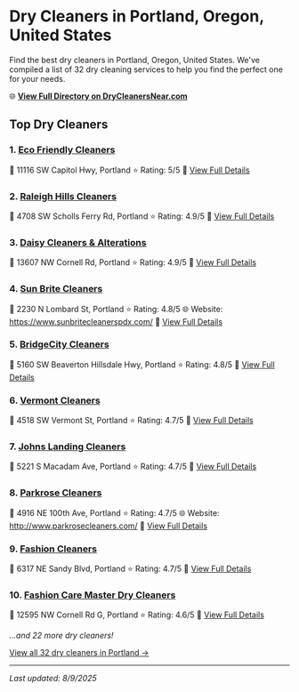 # Dry Cleaners in Portland, Oregon, United States

Find the best dry cleaners in Portland, Oregon, United States. We've compiled a list of 32 dry cleaning services to help you find the perfect one for your needs.

🌐 **[View Full Directory on DryCleanersNear.com](https://drycleanersnear.com/city/US/Oregon/Portland)**

## Top Dry Cleaners

### 1. [Eco Friendly Cleaners](https://drycleanersnear.com/dryCleaner/68955a5c82a21f618f14c1ff/eco-friendly-cleaners)
📍 11116 SW Capitol Hwy, Portland
⭐ Rating: 5/5
🔗 [View Full Details](https://drycleanersnear.com/dryCleaner/68955a5c82a21f618f14c1ff/eco-friendly-cleaners)

### 2. [Raleigh Hills Cleaners](https://drycleanersnear.com/dryCleaner/68955a3782a21f618f14bf9e/raleigh-hills-cleaners)
📍 4708 SW Scholls Ferry Rd, Portland
⭐ Rating: 4.9/5
🔗 [View Full Details](https://drycleanersnear.com/dryCleaner/68955a3782a21f618f14bf9e/raleigh-hills-cleaners)

### 3. [Daisy Cleaners & Alterations](https://drycleanersnear.com/dryCleaner/68955a3982a21f618f14bfdd/daisy-cleaners-alterations)
📍 13607 NW Cornell Rd, Portland
⭐ Rating: 4.9/5
🔗 [View Full Details](https://drycleanersnear.com/dryCleaner/68955a3982a21f618f14bfdd/daisy-cleaners-alterations)

### 4. [Sun Brite Cleaners](https://drycleanersnear.com/dryCleaner/68955a3382a21f618f14bf42/sun-brite-cleaners)
📍 2230 N Lombard St, Portland
⭐ Rating: 4.8/5
🌐 Website: https://www.sunbritecleanerspdx.com/
🔗 [View Full Details](https://drycleanersnear.com/dryCleaner/68955a3382a21f618f14bf42/sun-brite-cleaners)

### 5. [BridgeCity Cleaners](https://drycleanersnear.com/dryCleaner/68955a5282a21f618f14c1bf/bridgecity-cleaners)
📍 5160 SW Beaverton Hillsdale Hwy, Portland
⭐ Rating: 4.8/5
🔗 [View Full Details](https://drycleanersnear.com/dryCleaner/68955a5282a21f618f14c1bf/bridgecity-cleaners)

### 6. [Vermont Cleaners](https://drycleanersnear.com/dryCleaner/68955a8b82a21f618f14c379/vermont-cleaners)
📍 4518 SW Vermont St, Portland
⭐ Rating: 4.7/5
🔗 [View Full Details](https://drycleanersnear.com/dryCleaner/68955a8b82a21f618f14c379/vermont-cleaners)

### 7. [Johns Landing Cleaners](https://drycleanersnear.com/dryCleaner/68955abb82a21f618f14c4eb/johns-landing-cleaners)
📍 5221 S Macadam Ave, Portland
⭐ Rating: 4.7/5
🔗 [View Full Details](https://drycleanersnear.com/dryCleaner/68955abb82a21f618f14c4eb/johns-landing-cleaners)

### 8. [Parkrose Cleaners](https://drycleanersnear.com/dryCleaner/68955ac782a21f618f14c54c/parkrose-cleaners)
📍 4916 NE 100th Ave, Portland
⭐ Rating: 4.7/5
🌐 Website: http://www.parkrosecleaners.com/
🔗 [View Full Details](https://drycleanersnear.com/dryCleaner/68955ac782a21f618f14c54c/parkrose-cleaners)

### 9. [Fashion Cleaners](https://drycleanersnear.com/dryCleaner/68955ae482a21f618f14c638/fashion-cleaners)
📍 6317 NE Sandy Blvd, Portland
⭐ Rating: 4.7/5
🔗 [View Full Details](https://drycleanersnear.com/dryCleaner/68955ae482a21f618f14c638/fashion-cleaners)

### 10. [Fashion Care Master Dry Cleaners](https://drycleanersnear.com/dryCleaner/68955aa382a21f618f14c431/fashion-care-master-dry-cleaners)
📍 12595 NW Cornell Rd G, Portland
⭐ Rating: 4.6/5
🔗 [View Full Details](https://drycleanersnear.com/dryCleaner/68955aa382a21f618f14c431/fashion-care-master-dry-cleaners)


*...and 22 more dry cleaners!*

[View all 32 dry cleaners in Portland →](https://drycleanersnear.com/city/US/Oregon/Portland)

---

*Last updated: 8/9/2025*
